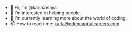 - 👋 Hi, I’m @karlazelaya
- 👀 I’m interested in helping people.
- 🌱 I’m currently learning more about the world of coding.
- 📫 How to reach me: karla@edencapitalcareers.com

<!---
karlazelaya/karlazelaya is a ✨ special ✨ repository because its `README.md` (this file) appears on your GitHub profile.
You can click the Preview link to take a look at your changes.
--->
